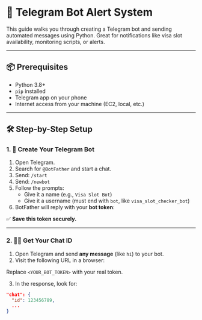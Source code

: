 # 🤖 Telegram Bot Alert System

This guide walks you through creating a Telegram bot and sending automated messages using Python. Great for notifications like visa slot availability, monitoring scripts, or alerts.

---

## 📦 Prerequisites

- Python 3.8+
- `pip` installed
- Telegram app on your phone
- Internet access from your machine (EC2, local, etc.)

---

## 🛠️ Step-by-Step Setup

### 1. 🚀 Create Your Telegram Bot

1. Open Telegram.
2. Search for `@BotFather` and start a chat.
3. Send: `/start`
4. Send: `/newbot`
5. Follow the prompts:
   - Give it a name (e.g., `Visa Slot Bot`)
   - Give it a username (must end with `bot`, like `visa_slot_checker_bot`)
6. BotFather will reply with your **bot token**:

✅ **Save this token securely.**

---

### 2. 🧑‍💻 Get Your Chat ID

1. Open Telegram and send **any message** (like `hi`) to your bot.
2. Visit the following URL in a browser:

Replace `<YOUR_BOT_TOKEN>` with your real token.

3. In the response, look for:
```json
"chat": {
  "id": 123456789,
  ...
}


